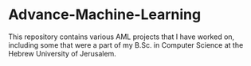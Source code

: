 # Advance-Machine-Learning
This repository contains various AML projects that I have worked on, including some that were a part of my B.Sc. in Computer Science at the Hebrew University of Jerusalem.
